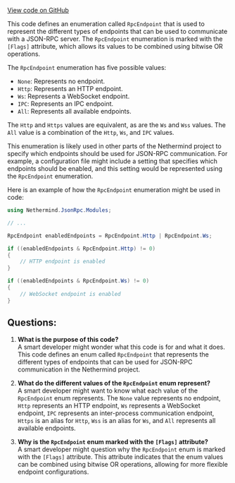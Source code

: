 [View code on GitHub](https://github.com/nethermindeth/nethermind/Nethermind.JsonRpc/Modules/RpcEndpoint.cs)

This code defines an enumeration called `RpcEndpoint` that is used to represent the different types of endpoints that can be used to communicate with a JSON-RPC server. The `RpcEndpoint` enumeration is marked with the `[Flags]` attribute, which allows its values to be combined using bitwise OR operations.

The `RpcEndpoint` enumeration has five possible values:

- `None`: Represents no endpoint.
- `Http`: Represents an HTTP endpoint.
- `Ws`: Represents a WebSocket endpoint.
- `IPC`: Represents an IPC endpoint.
- `All`: Represents all available endpoints.

The `Http` and `Https` values are equivalent, as are the `Ws` and `Wss` values. The `All` value is a combination of the `Http`, `Ws`, and `IPC` values.

This enumeration is likely used in other parts of the Nethermind project to specify which endpoints should be used for JSON-RPC communication. For example, a configuration file might include a setting that specifies which endpoints should be enabled, and this setting would be represented using the `RpcEndpoint` enumeration.

Here is an example of how the `RpcEndpoint` enumeration might be used in code:

```csharp
using Nethermind.JsonRpc.Modules;

// ...

RpcEndpoint enabledEndpoints = RpcEndpoint.Http | RpcEndpoint.Ws;

if ((enabledEndpoints & RpcEndpoint.Http) != 0)
{
    // HTTP endpoint is enabled
}

if ((enabledEndpoints & RpcEndpoint.Ws) != 0)
{
    // WebSocket endpoint is enabled
}
```
## Questions: 
 1. **What is the purpose of this code?**\
A smart developer might wonder what this code is for and what it does. This code defines an enum called `RpcEndpoint` that represents the different types of endpoints that can be used for JSON-RPC communication in the Nethermind project.

2. **What do the different values of the `RpcEndpoint` enum represent?**\
A smart developer might want to know what each value of the `RpcEndpoint` enum represents. The `None` value represents no endpoint, `Http` represents an HTTP endpoint, `Ws` represents a WebSocket endpoint, `IPC` represents an inter-process communication endpoint, `Https` is an alias for `Http`, `Wss` is an alias for `Ws`, and `All` represents all available endpoints.

3. **Why is the `RpcEndpoint` enum marked with the `[Flags]` attribute?**\
A smart developer might question why the `RpcEndpoint` enum is marked with the `[Flags]` attribute. This attribute indicates that the enum values can be combined using bitwise OR operations, allowing for more flexible endpoint configurations.